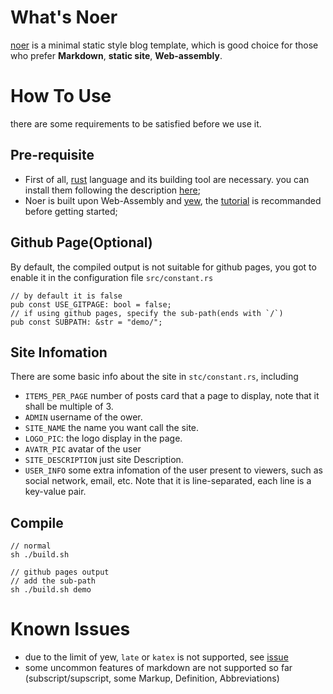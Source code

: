 # What's Noer

[noer](https://github.com/homelyguy/noer) is a minimal static style blog template, which is good choice for those who prefer **Markdown**, **static site**, **Web-assembly**.

# How To Use
there are some requirements to be satisfied before we use it.

## Pre-requisite
- First of all, [rust](https://rust-lang.org) language and its building tool are necessary. you can install them following the description [here](https://www.rust-lang.org/tools/install);
-	Noer is built upon Web-Assembly and [yew](https://yew.rs), the [tutorial](https://yew.rs/docs/tutorial) is recommanded before getting started;

## Github Page(Optional)
By default, the compiled output is not suitable for github pages, you got to enable it in the configuration file `src/constant.rs` 
```
// by default it is false
pub const USE_GITPAGE: bool = false;
// if using github pages, specify the sub-path(ends with `/`)
pub const SUBPATH: &str = "demo/";
```

## Site Infomation
There are some basic info about the site in `stc/constant.rs`, including
- `ITEMS_PER_PAGE` number of posts card that a page to display, note that it shall be multiple of 3.
- `ADMIN` username of the ower.
- `SITE_NAME` the name you want call the site.
- `LOGO_PIC`: the logo display in the page.
- `AVATR_PIC` avatar of the user
- `SITE_DESCRIPTION` just site Description.
- `USER_INFO` some extra infomation of the user present to viewers, such as social network, email, etc. Note that it is line-separated, each line is a key-value pair.

## Compile
```
// normal
sh ./build.sh

// github pages output
// add the sub-path
sh ./build.sh demo
```

# Known Issues
- due to the limit of yew, `late` or `katex` is not supported, see [issue](https://github.com/yewstack/yew/discussions/2446)
- some uncommon features of markdown are not supported so far (subscript/supscript, some Markup, Definition, Abbreviations)
